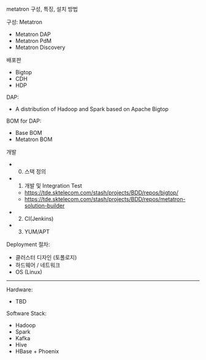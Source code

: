 metatron
구성, 특징, 설치 방법

구성:
Metatron
- Metatron DAP
- Metatron PdM
- Metatron Discovery

배포판
- Bigtop
- CDH
- HDP

DAP:
- A distribution of Hadoop and Spark based on Apache Bigtop

BOM for DAP:
- Base BOM
- Metatron BOM

개발
- 0. 스택 정의
- 1. 개발 및 Integration Test 
  * https://tde.sktelecom.com/stash/projects/BDD/repos/bigtop/
  * https://tde.sktelecom.com/stash/projects/BDD/repos/metatron-solution-builder
- 2. CI(Jenkins)
- 3. YUM/APT

Deployment
절차:
- 클러스터 디자인 (토폴로지)
- 하드웨어 / 네트워크
- OS (Linux)


----

Hardware:
- TBD

Software Stack:
- Hadoop
- Spark
- Kafka
- Hive
- HBase + Phoenix